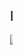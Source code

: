 <html>
<body>
 <marquee>
    <h2>MY HOBBIES </h2>
	<img src="https://images.theconversation.com/files/237073/original/file-20180919-158237-17bvgte.jpg?ixlib=rb-1.1.0&q=45&auto=format&w=1200&h=1200.0&fit=crop">FOOTBALL</a>
	<img src="https://static.reuters.com/resources/r/?m=02&d=20181010&t=2&i=1313296596&r=LYNXNPEE991GK&w=800">BASKET BALL</a>
</marquee>
</body>
</html>

